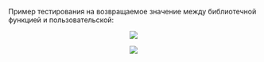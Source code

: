 Пример тестирования на возвращаемое значение между библиотечной функцией и пользовательской:
<p align="center">
  <img src="https://github.com/Macc0de/C_collection/assets/138070020/1c8538e1-0bd5-4f89-84fc-cd0beee63283">
</p>

<p align="center">
  <img src="https://github.com/Macc0de/C_collection/assets/138070020/b824991d-3266-45c8-8511-ab358446c027">
</p>

